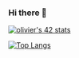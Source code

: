 ### Hi there 👋

[![olivier's 42 stats](https://badge42.herokuapp.com/api/stats/ochichep?privacyEmail=true)](https://github.com/JaeSeoKim/badge42)

[![Top Langs](https://github-readme-stats.vercel.app/api/top-langs/?username=oli42&langs_count=8)](https://github.com/oli42/github-readme-stats)
